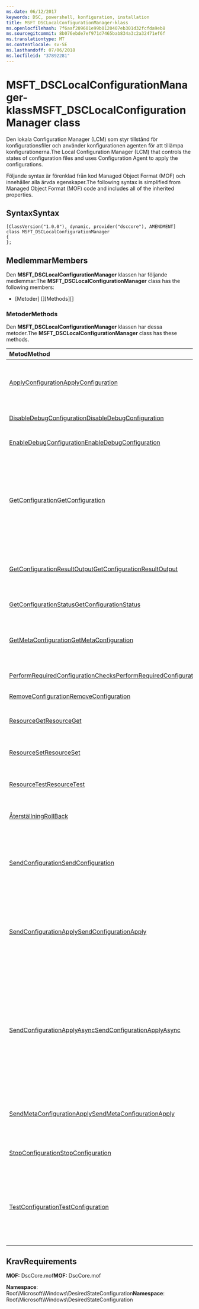 ```yaml
---
ms.date: 06/12/2017
keywords: DSC, powershell, konfiguration, installation
title: MSFT_DSCLocalConfigurationManager-klass
ms.openlocfilehash: 7f6aaf209601e99b0120407eb301d32fcfda9eb8
ms.sourcegitcommit: 8b076ebde7ef971d7465bab834a3c2a32471ef6f
ms.translationtype: MT
ms.contentlocale: sv-SE
ms.lasthandoff: 07/06/2018
ms.locfileid: "37892281"
---
```

# <a name="msftdsclocalconfigurationmanager-class"></a><span data-ttu-id="fa2d7-103">MSFT_DSCLocalConfigurationManager-klass</span><span class="sxs-lookup"><span data-stu-id="fa2d7-103">MSFT_DSCLocalConfigurationManager class</span></span>

<span data-ttu-id="fa2d7-104">Den lokala Configuration Manager (LCM) som styr tillstånd för konfigurationsfiler och använder konfigurationen agenten för att tillämpa konfigurationerna.</span><span class="sxs-lookup"><span data-stu-id="fa2d7-104">The Local Configuration Manager (LCM) that controls the states of configuration files and uses Configuration Agent to apply the configurations.</span></span>

<span data-ttu-id="fa2d7-105">Följande syntax är förenklad från kod Managed Object Format (MOF) och innehåller alla ärvda egenskaper.</span><span class="sxs-lookup"><span data-stu-id="fa2d7-105">The following syntax is simplified from Managed Object Format (MOF) code and includes all of the inherited properties.</span></span>

## <a name="syntax"></a><span data-ttu-id="fa2d7-106">Syntax</span><span class="sxs-lookup"><span data-stu-id="fa2d7-106">Syntax</span></span>

```
[ClassVersion("1.0.0"), dynamic, provider("dsccore"), AMENDMENT]
class MSFT_DSCLocalConfigurationManager
{
};
```

## <a name="members"></a><span data-ttu-id="fa2d7-107">Medlemmar</span><span class="sxs-lookup"><span data-stu-id="fa2d7-107">Members</span></span>

<span data-ttu-id="fa2d7-108">Den **MSFT_DSCLocalConfigurationManager** klassen har följande medlemmar:</span><span class="sxs-lookup"><span data-stu-id="fa2d7-108">The **MSFT_DSCLocalConfigurationManager** class has the following members:</span></span>

- <span data-ttu-id="fa2d7-109">[Metoder] []</span><span class="sxs-lookup"><span data-stu-id="fa2d7-109">[Methods][]</span></span>

### <a name="methods"></a><span data-ttu-id="fa2d7-110">Metoder</span><span class="sxs-lookup"><span data-stu-id="fa2d7-110">Methods</span></span>

<span data-ttu-id="fa2d7-111">Den **MSFT_DSCLocalConfigurationManager** klassen har dessa metoder.</span><span class="sxs-lookup"><span data-stu-id="fa2d7-111">The **MSFT_DSCLocalConfigurationManager** class has these methods.</span></span>

|<span data-ttu-id="fa2d7-112">Metod</span><span class="sxs-lookup"><span data-stu-id="fa2d7-112">Method</span></span> |<span data-ttu-id="fa2d7-113">Beskrivning</span><span class="sxs-lookup"><span data-stu-id="fa2d7-113">Description</span></span> |
|:--- |:---|
| [<span data-ttu-id="fa2d7-114">ApplyConfiguration</span><span class="sxs-lookup"><span data-stu-id="fa2d7-114">ApplyConfiguration</span></span>](msft-dsclocalconfigurationmanager-applyconfiguration.md)| <span data-ttu-id="fa2d7-115">Använder Configuration-agenten för att tillämpa konfigurationen som väntar.</span><span class="sxs-lookup"><span data-stu-id="fa2d7-115">Uses the Configuration Agent to apply the configuration that is pending.</span></span>|
| [<span data-ttu-id="fa2d7-116">DisableDebugConfiguration</span><span class="sxs-lookup"><span data-stu-id="fa2d7-116">DisableDebugConfiguration</span></span>](msft-dsclocalconfigurationmanager-disabledebugconfiguration.md)| <span data-ttu-id="fa2d7-117">Inaktiverar felsökning av DSC-resurs.</span><span class="sxs-lookup"><span data-stu-id="fa2d7-117">Disables DSC resource debugging.</span></span>|
| [<span data-ttu-id="fa2d7-118">EnableDebugConfiguration</span><span class="sxs-lookup"><span data-stu-id="fa2d7-118">EnableDebugConfiguration</span></span>](msft-dsclocalconfigurationmanager-enabledebugconfiguration.md)| <span data-ttu-id="fa2d7-119">Aktiverar felsökning av DSC-resurs.</span><span class="sxs-lookup"><span data-stu-id="fa2d7-119">Enables DSC resource debugging.</span></span>|
| [<span data-ttu-id="fa2d7-120">GetConfiguration</span><span class="sxs-lookup"><span data-stu-id="fa2d7-120">GetConfiguration</span></span>](msft-dsclocalconfigurationmanager-getconfiguration.md)| <span data-ttu-id="fa2d7-121">Skickar konfigurationsdokumentet till hanterad nod och använder den **hämta** metod för Configuration agenten att tillämpa konfigurationen.</span><span class="sxs-lookup"><span data-stu-id="fa2d7-121">Sends the configuration document to the managed node and uses the **Get** method of the Configuration Agent to apply the configuration.</span></span>|
| [<span data-ttu-id="fa2d7-122">GetConfigurationResultOutput</span><span class="sxs-lookup"><span data-stu-id="fa2d7-122">GetConfigurationResultOutput</span></span>](msft-dsclocalconfigurationmanager-getconfigurationresultoutput.md)| <span data-ttu-id="fa2d7-123">Hämtar Configuration-agenten utdata som är relaterade till ett specifikt jobb.</span><span class="sxs-lookup"><span data-stu-id="fa2d7-123">Gets the Configuration Agent output relating to a specific job.</span></span>|
| [<span data-ttu-id="fa2d7-124">GetConfigurationStatus</span><span class="sxs-lookup"><span data-stu-id="fa2d7-124">GetConfigurationStatus</span></span>](msft-dsclocalconfigurationmanager-getconfigurationstatus.md)| <span data-ttu-id="fa2d7-125">Hämta statushistorik konfiguration.</span><span class="sxs-lookup"><span data-stu-id="fa2d7-125">Get the configuration status history.</span></span>|
| [<span data-ttu-id="fa2d7-126">GetMetaConfiguration</span><span class="sxs-lookup"><span data-stu-id="fa2d7-126">GetMetaConfiguration</span></span>](msft-dsclocalconfigurationmanager-getmetaconfiguration.md)| <span data-ttu-id="fa2d7-127">Hämtar LCM-inställningar som används för att kontrollera konfigurationen Agent.</span><span class="sxs-lookup"><span data-stu-id="fa2d7-127">Gets the LCM settings that are used to control Configuration Agent.</span></span>|
| [<span data-ttu-id="fa2d7-128">PerformRequiredConfigurationChecks</span><span class="sxs-lookup"><span data-stu-id="fa2d7-128">PerformRequiredConfigurationChecks</span></span>](msft-dsclocalconfigurationmanager-performrequiredconfigurationchecks.md)| <span data-ttu-id="fa2d7-129">Startar en konsekvenskontroll.</span><span class="sxs-lookup"><span data-stu-id="fa2d7-129">Starts the consistency check.</span></span>|
| [<span data-ttu-id="fa2d7-130">RemoveConfiguration</span><span class="sxs-lookup"><span data-stu-id="fa2d7-130">RemoveConfiguration</span></span>](msft-dsclocalconfigurationmanager-removeconfiguration.md)| <span data-ttu-id="fa2d7-131">Tar bort filerna.</span><span class="sxs-lookup"><span data-stu-id="fa2d7-131">Removes the configuration files.</span></span>|
| [<span data-ttu-id="fa2d7-132">ResourceGet</span><span class="sxs-lookup"><span data-stu-id="fa2d7-132">ResourceGet</span></span>](msft-dsclocalconfigurationmanager-resourceget.md)| <span data-ttu-id="fa2d7-133">Direkt anropar den **hämta** -metoden för en DSC-resurs.</span><span class="sxs-lookup"><span data-stu-id="fa2d7-133">Directly calls the **Get** method of a DSC resource.</span></span>|
| [<span data-ttu-id="fa2d7-134">ResourceSet</span><span class="sxs-lookup"><span data-stu-id="fa2d7-134">ResourceSet</span></span>](msft-dsclocalconfigurationmanager-resourceset.md)| <span data-ttu-id="fa2d7-135">Direkt anropar den **ange** -metoden för en DSC-resurs.</span><span class="sxs-lookup"><span data-stu-id="fa2d7-135">Directly calls the **Set** method of a DSC resource.</span></span>|
| [<span data-ttu-id="fa2d7-136">ResourceTest</span><span class="sxs-lookup"><span data-stu-id="fa2d7-136">ResourceTest</span></span>](msft-dsclocalconfigurationmanager-resourcetest.md)| <span data-ttu-id="fa2d7-137">Direkt anropar den **Test** -metoden för en DSC-resurs.</span><span class="sxs-lookup"><span data-stu-id="fa2d7-137">Directly calls the **Test** method of a DSC resource.</span></span>|
| [<span data-ttu-id="fa2d7-138">Återställning</span><span class="sxs-lookup"><span data-stu-id="fa2d7-138">RollBack</span></span>](msft-dsclocalconfigurationmanager-rollback.md)| <span data-ttu-id="fa2d7-139">Samlar in tillbaka till en tidigare konfiguration.</span><span class="sxs-lookup"><span data-stu-id="fa2d7-139">Rolls back to a previous configuration.</span></span>|
| [<span data-ttu-id="fa2d7-140">SendConfiguration</span><span class="sxs-lookup"><span data-stu-id="fa2d7-140">SendConfiguration</span></span>](msft-dsclocalconfigurationmanager-sendconfiguration.md)| <span data-ttu-id="fa2d7-141">Skickar konfigurationsdokumentet till hanterad nod och sparar den som en väntande ändring.</span><span class="sxs-lookup"><span data-stu-id="fa2d7-141">Sends the configuration document to the managed node and saves it as a pending change.</span></span>|
| [<span data-ttu-id="fa2d7-142">SendConfigurationApply</span><span class="sxs-lookup"><span data-stu-id="fa2d7-142">SendConfigurationApply</span></span>](msft-dsclocalconfigurationmanager-sendconfigurationapply.md)| <span data-ttu-id="fa2d7-143">Skickar konfigurationsdokumentet till hanterad nod och använder konfigurationen agenten för att tillämpa konfigurationen.</span><span class="sxs-lookup"><span data-stu-id="fa2d7-143">Sends the configuration document to the managed node and uses the Configuration Agent to apply the configuration.</span></span>|
| [<span data-ttu-id="fa2d7-144">SendConfigurationApplyAsync</span><span class="sxs-lookup"><span data-stu-id="fa2d7-144">SendConfigurationApplyAsync</span></span>](msft-dsclocalconfigurationmanager-sendconfigurationapplyasync.md)| <span data-ttu-id="fa2d7-145">Skicka konfigurationsdokumentet till hanterad nod och börja använda Configuration agenten för att tillämpa konfigurationen.</span><span class="sxs-lookup"><span data-stu-id="fa2d7-145">Send the configuration document to the managed node and start using the Configuration Agent to apply the configuration.</span></span> <span data-ttu-id="fa2d7-146">Använd GetConfigurationResultOutput för att hämta resultatet utdata.</span><span class="sxs-lookup"><span data-stu-id="fa2d7-146">Use GetConfigurationResultOutput to retrieve result output.</span></span>|
| [<span data-ttu-id="fa2d7-147">SendMetaConfigurationApply</span><span class="sxs-lookup"><span data-stu-id="fa2d7-147">SendMetaConfigurationApply</span></span>](msft-dsclocalconfigurationmanager-sendmetaconfigurationapply.md)| <span data-ttu-id="fa2d7-148">Anger LCM-inställningar som används för att styra agenten konfiguration.</span><span class="sxs-lookup"><span data-stu-id="fa2d7-148">Sets the LCM settings that are used to control the Configuration Agent.</span></span>|
| [<span data-ttu-id="fa2d7-149">StopConfiguration</span><span class="sxs-lookup"><span data-stu-id="fa2d7-149">StopConfiguration</span></span>](msft-dsclocalconfigurationmanager-stopconfiguration.md)| <span data-ttu-id="fa2d7-150">Stoppar konfigurationen som håller på att skapas.</span><span class="sxs-lookup"><span data-stu-id="fa2d7-150">Stops the configuration that is in progress.</span></span>|
| [<span data-ttu-id="fa2d7-151">TestConfiguration</span><span class="sxs-lookup"><span data-stu-id="fa2d7-151">TestConfiguration</span></span>](msft-dsclocalconfigurationmanager-testconfiguration.md)| <span data-ttu-id="fa2d7-152">Skickar konfigurationsdokumentet till hanterad nod och verifierar den aktuella konfigurationen mot dokumentet.</span><span class="sxs-lookup"><span data-stu-id="fa2d7-152">Sends the configuration document to the managed node and verifies the current configuration against the document.</span></span>|

## <a name="requirements"></a><span data-ttu-id="fa2d7-153">Krav</span><span class="sxs-lookup"><span data-stu-id="fa2d7-153">Requirements</span></span>

<span data-ttu-id="fa2d7-154">**MOF:** DscCore.mof</span><span class="sxs-lookup"><span data-stu-id="fa2d7-154">**MOF:** DscCore.mof</span></span>

<span data-ttu-id="fa2d7-155">**Namespace**: Root\Microsoft\Windows\DesiredStateConfiguration</span><span class="sxs-lookup"><span data-stu-id="fa2d7-155">**Namespace**: Root\Microsoft\Windows\DesiredStateConfiguration</span></span>